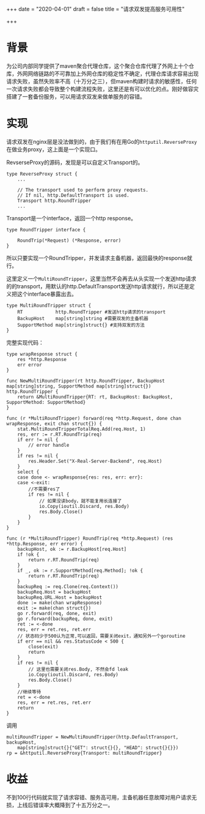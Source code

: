 +++
date = "2020-04-01"
draft = false
title = "请求双发提高服务可用性"

+++

# 背景

为公司内部同学提供了maven聚合代理仓库，这个聚合仓库代理了外网上十个仓库，外网网络链路的不可靠加上外网仓库的稳定性不确定，代理仓库请求容易出现请求失败，虽然失败率不高（十万分之三），但maven构建时请求的敏感性，任何一次请求失败都会导致整个构建流程失败，这里还是有可以优化的点。刚好做容灾搭建了一套备份服务，可以用请求双发来做单服务的容错。

# 实现

请求双发在nginx层是没法做到的，由于我们有在用Go的`httputil.ReverseProxy`在做业务proxy，这上面是一个实现口。

RevserseProxy的源码，发现是可以自定义Transport的。
```
type ReverseProxy struct {
    ...

    // The transport used to perform proxy requests.
    // If nil, http.DefaultTransport is used.
    Transport http.RoundTripper
    ...
```
Transport是一个interface，返回一个http response。
```
type RoundTripper interface {

    RoundTrip(*Request) (*Response, error)
}
```

所以只要实现一个RoundTripper，并发请求主备机器，返回最快的response就行。

这里定义一个`MultiRoundTripper`，这里当然不会再去从头实现一个发送http请求的的transport，用默认的http.DefaultTransport发送http请求就行，所以还是定义把这个interface暴露出去。

```
type MultiRoundTripper struct {
    RT            http.RoundTripper #发送http请求的transport
    BackupHost    map[string]string #需要双发的主备机器
    SupportMethod map[string]struct{} #支持双发的方法
}
```

完整实现代码：
```
type wrapResponse struct {
    res *http.Response
    err error
}

func NewMultiRoundTripper(rt http.RoundTripper, BackupHost map[string]string, SupportMethod map[string]struct{}) http.RoundTripper {
    return &MultiRoundTripper{RT: rt, BackupHost: BackupHost, SupportMethod: SupportMethod}
}

func (r *MultiRoundTripper) forward(req *http.Request, done chan wrapResponse, exit chan struct{}) {
    stat.MultiRoundTripperTotalReq.Add(req.Host, 1)
    res, err := r.RT.RoundTrip(req)
    if err != nil {
        // error handle
    }
    if res != nil {
        res.Header.Set("X-Real-Server-Backend", req.Host)
    }
    select {
    case done <- wrapResponse{res: res, err: err}:
    case <-exit:
        //不需要res了
        if res != nil {
            // 如果没读body，就不能复用长连接了
            io.Copy(ioutil.Discard, res.Body)
            res.Body.Close()
        }
    }
}

func (r *MultiRoundTripper) RoundTrip(req *http.Request) (res *http.Response, err error) {
    backupHost, ok := r.BackupHost[req.Host]
    if !ok {
        return r.RT.RoundTrip(req)
    }
    if _, ok := r.SupportMethod[req.Method]; !ok {
        return r.RT.RoundTrip(req)
    }
    backupReq := req.Clone(req.Context())
    backupReq.Host = backupHost
    backupReq.URL.Host = backupHost
    done := make(chan wrapResponse)
    exit := make(chan struct{})
    go r.forward(req, done, exit)
    go r.forward(backupReq, done, exit)
    ret := <-done
    res, err = ret.res, ret.err
    // 状态码少于500认为正常,可以返回，需要关闭exit，通知另外一个goroutine
    if err == nil && res.StatusCode < 500 {
        close(exit)
        return
    }
    if res != nil {
        // 这里也需要关闭res.Body, 不然会fd leak
        io.Copy(ioutil.Discard, res.Body)
        res.Body.Close()
    }
    //继续等待
    ret = <-done
    res, err = ret.res, ret.err
    return
}

```

调用

```
multiRoundTripper = NewMultiRoundTripper(http.DefaultTransport, backupHost, 
    map[string]struct{}{"GET": struct{}{}, "HEAD": struct{}{}})
rp = &httputil.ReverseProxy{Transport: multiRoundTripper}
```

# 收益

不到100行代码就实现了请求容错、服务高可用，主备机器任意故障对用户请求无损，上线后错误率大概降到了十五万分之一。
